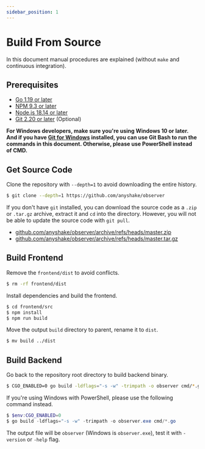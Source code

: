 ```yaml
---
sidebar_position: 1
---
```


# Build From Source

In this document manual procedures are explained (without `make` and continuous integration).

## Prerequisites

 - [Go 1.19 or later](https://golang.org/doc/install)
 - [NPM 9.3 or later](https://www.npmjs.com/get-npm)
 - [Node.js 18.14 or later](https://nodejs.org/en/download/)
 - [Git 2.20 or later](https://git-scm.com/downloads) (Optional)

**For Windows developers, make sure you're using Windows 10 or later. And if you have [Git for Windows](https://git-scm.com/download/win) installed, you can use Git Bash to run the commands in this document. Otherwise, please use PowerShell instead of CMD.**

## Get Source Code

Clone the repository with `--depth=1` to avoid downloading the entire history.

``` bash
$ git clone --depth=1 https://github.com/anyshake/observer
```

If you don't have `git` installed, you can download the source code as a `.zip` or `.tar.gz` archive, extract it and `cd` into the directory. However, you will not be able to update the source code with `git pull`.

 - [github.com/anyshake/observer/archive/refs/heads/master.zip](https://github.com/anyshake/observer/archive/refs/heads/master.zip)
 - [github.com/anyshake/observer/archive/refs/heads/master.tar.gz](https://github.com/anyshake/observer/archive/refs/heads/master.tar.gz)

## Build Frontend

Remove the `frontend/dist` to avoid conflicts.

``` bash
$ rm -rf frontend/dist
```

Install dependencies and build the frontend.

``` bash
$ cd frontend/src
$ npm install
$ npm run build
```

Move the output `build` directory to parent, rename it to `dist`.

``` bash
$ mv build ../dist
```

## Build Backend

Go back to the repository root directory to build backend binary.

``` bash
$ CGO_ENABLED=0 go build -ldflags="-s -w" -trimpath -o observer cmd/*.go
```

If you're using Windows with PowerShell, please use the following command instead.

```powershell
$ $env:CGO_ENABLED=0
$ go build -ldflags="-s -w" -trimpath -o observer.exe cmd/*.go
```

The output file will be `observer` (Windows is `observer.exe`), test it with `-version` or `-help` flag.

